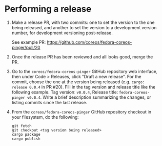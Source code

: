 # Performing a release

1. Make a release PR, with two commits: one to set the version to the one being released, and another to set the version to a development version number, for development versioning post-release.

    See example PR: https://github.com/coreos/fedora-coreos-pinger/pull/20

2. Once the release PR has been reviewed and all looks good, merge the PR.

3. Go to the `coreos/fedora-coreos-pinger` GitHub repository web interface, then under Code > Releases, click "Draft a new release". For the commit, choose the one at the version being released (e.g. `cargo: release 0.0.4` in PR #20). Fill in the tag version and release title like the following example. Tag version: `v0.0.4`, Release title: `fedora-coreos-pinger v0.0.4`. Write a brief description summarizing the changes, or listing commits since the last release.

4. From the `coreos/fedora-coreos-pinger` GitHub repository checkout in your filesystem, do the following:

    ```
    git fetch
    git checkout <tag version being released>
    cargo package
    cargo publish
    ```

